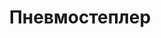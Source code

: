 ---
id: '32'
title: Пневмостеплер 
description: Залог 2000 рублей
price: '200'
order: 32
default_thumbnail_image: image/IMG_20210204_145438.jpg
default_original_image: image/IMG_20210204_145438_sm.jpg
category: content/category/02sad.md
featured: true
layout: product
---